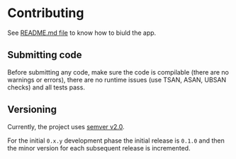 # Contributing

See [README.md file](README.md) to know how to biuld the app.

## Submitting code

Before submitting any code, make sure the code is compilable (there are no warnings or errors), there are no runtime issues (use TSAN, ASAN, UBSAN checks) and all tests pass.

## Versioning

Currently, the project uses [semver v2.0](https://semver.org).

For the initial `0.x.y` development phase the initial release is `0.1.0` and then the minor version for each subsequent release is incremented.
